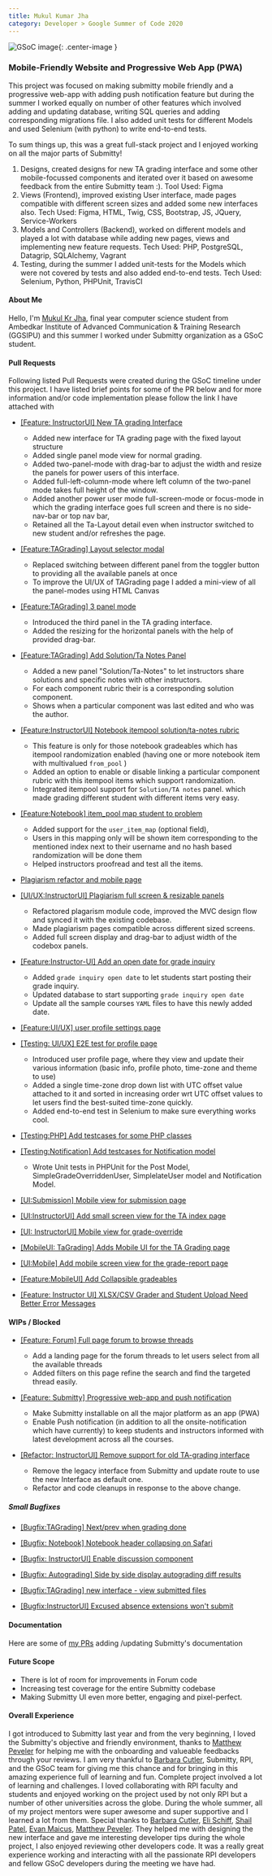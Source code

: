```yaml
---
title: Mukul Kumar Jha
category: Developer > Google Summer of Code 2020
---
```


![GSoC image](/images/GSoC.png){: .center-image }

### Mobile-Friendly Website and Progressive Web App (PWA)


This project was focused on making submitty mobile friendly and a progressive web-app with adding push notification feature but during the summer I worked equally on number of other features which involved adding and updating database, writing SQL queries and adding corresponding migrations file. I also added unit tests for different Models and used Selenium (with python) to write end-to-end tests.


To sum things up, this was a great full-stack project and I enjoyed working on all the major parts of Submitty! 

1. Designs, created designs for new TA grading interface and some other mobile-focussed components and iterated over it based on awesome feedback from the entire Submitty team :).
Tool Used: Figma  
2. Views (Frontend), improved existing User interface, made pages compatible with different screen sizes and added some new interfaces also. 
Tech Used: Figma, HTML, Twig, CSS, Bootstrap, JS, JQuery, Service-Workers
3. Models and Controllers (Backend), worked on different models and played a lot with database while adding new pages, views and implementing new feature requests.
Tech Used: PHP, PostgreSQL, Datagrip, SQLAlchemy, Vagrant     
4. Testing, during the summer I added unit-tests for the Models which were not covered by tests and also added end-to-end tests.
Tech Used: Selenium, Python, PHPUnit, TravisCI


#### About Me

Hello, I'm [Mukul Kr Jha](https://www.linkedin.com/in/mukul-kr-jha/), final year computer science student from Ambedkar Institute of Advanced Communication & Training Research (GGSIPU) and this summer I worked under Submitty organization as a GSoC student.


#### Pull Requests

Following listed Pull Requests were created during the GSoC timeline under this project. I have listed brief points for some of the PR below and for more information and/or code implementation please follow the link I have attached with

- [[Feature: InstructorUI] New TA grading Interface](https://github.com/Submitty/Submitty/pull/5543)

    * Added new interface for TA grading page with the fixed layout structure
    * Added single panel mode view for normal grading.
    * Added two-panel-mode with drag-bar to adjust the width and resize the panels for power users of this interface.
    * Added full-left-column-mode where left column of the two-panel mode takes full height of the window.
    * Added another power user mode full-screen-mode or focus-mode in which the grading interface goes full screen and there is no side-nav-bar or top nav bar, 
    * Retained all the Ta-Layout detail even when instructor switched to new student and/or refreshes the page.

- [[Feature:TAGrading] Layout selector modal](https://github.com/Submitty/Submitty/pull/5831)

    * Replaced switching between different panel from the toggler button to providing all the available panels at once
    * To improve the UI/UX of TAGrading page I added a mini-view of all the panel-modes using HTML Canvas


- [[Feature:TAGrading] 3 panel mode](https://github.com/Submitty/Submitty/pull/5759)

    * Introduced the third panel in the TA grading interface.
    * Added the resizing for the horizontal panels with the help of provided drag-bar.

- [[Feature:TAGrading] Add Solution/Ta Notes Panel](https://github.com/Submitty/Submitty/pull/5801)

    * Added a new panel "Solution/Ta-Notes" to let instructors share solutions and specific notes with other instructors.
    * For each component rubric their is a corresponding solution component.
    * Shows when a particular component was last edited and who was the author.

- [[Feature:InstructorUI] Notebook itempool solution/ta-notes rubric](https://github.com/Submitty/Submitty/pull/5840) 

    * This feature is only for those notebook gradeables which has itempool randomization enabled (having one or more notebook item with multivalued `from_pool` )
    * Added an option to enable or disable linking a particular component rubric with this itempool items which support randomization.
    * Integrated itempool support for `Solution/TA notes` panel. which made grading different student with different items very easy.

- [[Feature:Notebook] item_pool map student to problem](https://github.com/Submitty/Submitty/pull/5719)

    * Added support for the `user_item_map` (optional field), 
    * Users in this mapping only will be shown item corresponding to the mentioned index next to their username and no hash based randomization will be done them
    * Helped instructors proofread and test all the items.

- [Plagiarism refactor and mobile page](https://github.com/Submitty/Submitty/pull/5516)
- [[UI/UX:InstructorUI] Plagiarism full screen & resizable panels](https://github.com/Submitty/Submitty/pull/5611)
    * Refactored plagarism module code, improved the MVC design flow and synced it with the existing codebase.
    * Made plagiarism pages compatible across different sized screens.
    * Added full screen display and drag-bar to adjust width of the codebox panels.

- [[Feature:Instructor-UI] Add an open date for grade inquiry](https://github.com/Submitty/Submitty/pull/4885)

    * Added `grade inquiry open date` to let students start posting their grade inquiry.
    * Updated database to start supporting `grade inquiry open date`
    * Update all the sample courses `YAML` files to have this newly added date.

- [[Feature:UI/UX] user profile settings page](https://github.com/Submitty/Submitty/pull/5671)
- [[Testing: UI/UX] E2E test for profile page](https://github.com/Submitty/Submitty/pull/5815)

    * Introduced user profile page, where they view and update their various information (basic info, profile photo, time-zone and theme to use)
    * Added a single time-zone drop down list with UTC offset value attached to it and sorted in increasing order wrt UTC offset values to let users find the best-suited time-zone quickly.
    * Added end-to-end test in Selenium to make sure everything works cool.

- [[Testing:PHP] Add testcases for some PHP classes](https://github.com/Submitty/Submitty/pull/5574)
- [[Testing:Notification] Add testcases for Notification model](https://github.com/Submitty/Submitty/pull/5547)
    * Wrote Unit tests in PHPUnit for the Post Model, SimpleGradeOverriddenUser, SimplelateUser model and Notification Model.

- [[UI:Submission] Mobile view for submission page](https://github.com/Submitty/Submitty/pull/5432)

- [[UI:InstructorUI] Add small screen view for the TA index page](https://github.com/Submitty/Submitty/pull/5418)

- [[UI: InstructorUI] Mobile view for grade-override](https://github.com/Submitty/Submitty/pull/5417)


- [[MobileUI: TaGrading] Adds Mobile UI for the TA Grading page](https://github.com/Submitty/Submitty/pull/5611)

- [[UI:Mobile] Add mobile screen view for the grade-report page](https://github.com/Submitty/Submitty/pull/5409)

- [[Feature:MobileUI] Add Collapsible gradeables](https://github.com/Submitty/Submitty/pull/5396)

- [[Feature: Instructor UI] XLSX/CSV Grader and Student Upload Need Better Error Messages](https://github.com/Submitty/Submitty/pull/5133)

#### WIPs / Blocked
- [[Feature: Forum] Full page forum to browse threads](https://github.com/Submitty/Submitty/pull/5726)
    * Add a landing page for the forum threads to let users select from all the available threads
    * Added filters on this page refine the search and find the targeted thread easily. 

- [[Feature: Submitty] Progressive web-app and push notification](https://github.com/Submitty/Submitty/pull/5856)
    * Make Submitty installable on all the major platform as an app (PWA)
    * Enable Push notification (in addition to all the onsite-notification which have currently) to keep students and instructors informed with latest development across all the courses.

- [[Refactor: InstructorUI] Remove support for old TA-grading interface](https://github.com/Submitty/Submitty/pull/5859)
    * Remove the legacy interface from Submitty and update route to use the new Interface as default one.
    * Refactor and code cleanups in response to the above change.


##### Small Bugfixes 

- [[Bugfix:TAGrading] Next/prev when grading done](https://github.com/Submitty/Submitty/pull/5664)

- [[Bugfix: Notebook] Notebook header collapsing on Safari](https://github.com/Submitty/Submitty/pull/5814)

- [[Bugfix: InstructorUI] Enable discussion component](https://github.com/Submitty/Submitty/pull/5773)

- [[Bugfix: Autograding] Side by side display autograding diff results](https://github.com/Submitty/Submitty/pull/5658)

- [[Bugfix:TAGrading] new interface - view submitted files](https://github.com/Submitty/Submitty/pull/5764)

- [[Bugfix:InstructorUI] Excused absence extensions won't submit ](https://github.com/Submitty/Submitty/pull/5470)


#### Documentation 

Here are some of [my PRs](https://github.com/Submitty/submitty.github.io/pulls/mukul-kmr-jha) adding /updating Submitty's documentation


#### Future Scope

- There is lot of room for improvements in Forum code
- Increasing test coverage for the entire Submitty codebase
- Making Submitty UI even more better, engaging and pixel-perfect.

#### Overall Experience

I got introduced to Submitty last year and from the very beginning, I loved the Submitty's objective and friendly environment, thanks to [Matthew Peveler](https://github.com/MasterOdin) for helping me with the onboarding and valueable feedbacks through your reviews.
I am very thankful to [Barbara Cutler](https://github.com/bmcutler), Submitty, RPI, and the GSoC team for giving me this chance and for bringing in this amazing experience full of learning and fun.
Complete project involved a lot of learning and challenges. I loved collaborating with RPI faculty and students and enjoyed working on the project used by not only RPI but a number of other universities across the globe.
During the whole summer, all of my project mentors were super awesome and super supportive and I learned a lot from them. Special thanks to [Barbara Cutler](https://github.com/bmcutler), [Eli Schiff](https://github.com/elihschiff), [Shail Patel](https://github.com/shailpatels), [Evan Maicus](https://github.com/emaicus), [Matthew Peveler](https://github.com/MasterOdin). They helped me with designing the new interface and gave me interesting developer tips during the whole project, I also enjoyed reviewing other developers code. 
It was a really great experience working and interacting with all the passionate RPI developers and fellow GSoC developers during the meeting we have had.
